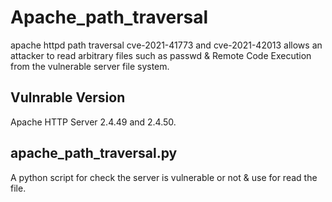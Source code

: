 # Apache_path_traversal

 apache httpd path traversal cve-2021-41773 and cve-2021-42013 allows an attacker to read arbitrary files such as passwd & Remote Code Execution from the vulnerable server file system.
 
 ## Vulnrable Version 
 Apache HTTP Server 2.4.49 and 2.4.50.
 
 ## apache_path_traversal.py

 A python script for check the server is vulnerable or not & use for read the file. 
 
 
